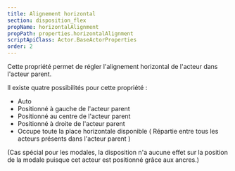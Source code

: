 ```yaml
---
title: Alignement horizontal
section: disposition_flex
propName: horizontalAlignment
propPath: properties.horizontalAlignment
scriptApiClass: Actor.BaseActorProperties
order: 2
---
```

Cette propriété permet de régler l'alignement horizontal de l'acteur dans l'acteur parent.

Il existe quatre possibilités pour cette propriété :
 - Auto
 - Positionné à gauche de l'acteur parent
 - Positionné au centre de l'acteur parent
 - Positionné à droite de l'acteur parent
 - Occupe toute la place horizontale disponible ( Répartie entre tous les acteurs présents dans l'acteur parent )

(Cas spécial pour les modales, la disposition n'a aucune effet sur la position de la modale puisque cet acteur est positionné grâce aux ancres.)
